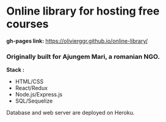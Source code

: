 # Online library for hosting free courses

**gh-pages link:** https://olivierggr.github.io/online-library/ 

### Originally built for Ajungem Mari, a romanian NGO.

__Stack :__
- HTML/CSS
- React/Redux
- Node.js/Express.js
- SQL/Sequelize

Database and web server are deployed on Heroku.

